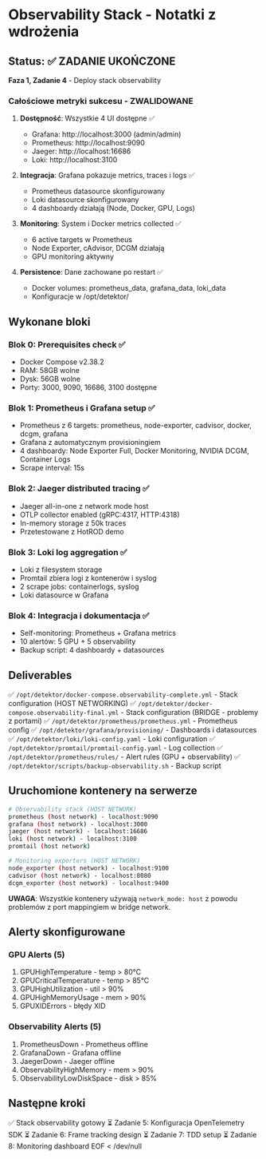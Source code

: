 # Observability Stack - Notatki z wdrożenia

## Status: ✅ ZADANIE UKOŃCZONE

**Faza 1, Zadanie 4** - Deploy stack observability

### Całościowe metryki sukcesu - ZWALIDOWANE

1. **Dostępność**: Wszystkie 4 UI dostępne ✅
   - Grafana: http://localhost:3000 (admin/admin)
   - Prometheus: http://localhost:9090
   - Jaeger: http://localhost:16686
   - Loki: http://localhost:3100

2. **Integracja**: Grafana pokazuje metrics, traces i logs ✅
   - Prometheus datasource skonfigurowany
   - Loki datasource skonfigurowany
   - 4 dashboardy działają (Node, Docker, GPU, Logs)

3. **Monitoring**: System i Docker metrics collected ✅
   - 6 active targets w Prometheus
   - Node Exporter, cAdvisor, DCGM działają
   - GPU monitoring aktywny

4. **Persistence**: Dane zachowane po restart ✅
   - Docker volumes: prometheus_data, grafana_data, loki_data
   - Konfiguracje w /opt/detektor/

## Wykonane bloki

### Blok 0: Prerequisites check ✅
- Docker Compose v2.38.2
- RAM: 58GB wolne
- Dysk: 56GB wolne
- Porty: 3000, 9090, 16686, 3100 dostępne

### Blok 1: Prometheus i Grafana setup ✅
- Prometheus z 6 targets: prometheus, node-exporter, cadvisor, docker, dcgm, grafana
- Grafana z automatycznym provisioningiem
- 4 dashboardy: Node Exporter Full, Docker Monitoring, NVIDIA DCGM, Container Logs
- Scrape interval: 15s

### Blok 2: Jaeger distributed tracing ✅
- Jaeger all-in-one z network mode host
- OTLP collector enabled (gRPC:4317, HTTP:4318)
- In-memory storage z 50k traces
- Przetestowane z HotROD demo

### Blok 3: Loki log aggregation ✅
- Loki z filesystem storage
- Promtail zbiera logi z kontenerów i syslog
- 2 scrape jobs: containerlogs, syslog
- Loki datasource w Grafana

### Blok 4: Integracja i dokumentacja ✅
- Self-monitoring: Prometheus + Grafana metrics
- 10 alertów: 5 GPU + 5 observability
- Backup script: 4 dashboardy + datasources

## Deliverables

✅ `/opt/detektor/docker-compose.observability-complete.yml` - Stack configuration (HOST NETWORKING)
✅ `/opt/detektor/docker-compose.observability-final.yml` - Stack configuration (BRIDGE - problemy z portami)
✅ `/opt/detektor/prometheus/prometheus.yml` - Prometheus config
✅ `/opt/detektor/grafana/provisioning/` - Dashboards i datasources
✅ `/opt/detektor/loki/loki-config.yaml` - Loki configuration
✅ `/opt/detektor/promtail/promtail-config.yaml` - Log collection
✅ `/opt/detektor/prometheus/rules/` - Alert rules (GPU + observability)
✅ `/opt/detektor/scripts/backup-observability.sh` - Backup script

## Uruchomione kontenery na serwerze

```bash
# Observability stack (HOST NETWORK)
prometheus (host network) - localhost:9090
grafana (host network) - localhost:3000
jaeger (host network) - localhost:16686
loki (host network) - localhost:3100
promtail (host network)

# Monitoring exporters (HOST NETWORK)
node_exporter (host network) - localhost:9100
cadvisor (host network) - localhost:8080
dcgm_exporter (host network) - localhost:9400
```

**UWAGA**: Wszystkie kontenery używają `network_mode: host` z powodu problemów z port mappingiem w bridge network.

## Alerty skonfigurowane

### GPU Alerts (5)
1. GPUHighTemperature - temp > 80°C
2. GPUCriticalTemperature - temp > 85°C
3. GPUHighUtilization - util > 90%
4. GPUHighMemoryUsage - mem > 90%
5. GPUXIDErrors - błędy XID

### Observability Alerts (5)
1. PrometheusDown - Prometheus offline
2. GrafanaDown - Grafana offline
3. JaegerDown - Jaeger offline
4. ObservabilityHighMemory - mem > 90%
5. ObservabilityLowDiskSpace - disk > 85%

## Następne kroki

✅ Stack observability gotowy
⏳ Zadanie 5: Konfiguracja OpenTelemetry SDK
⏳ Zadanie 6: Frame tracking design
⏳ Zadanie 7: TDD setup
⏳ Zadanie 8: Monitoring dashboard
EOF < /dev/null
